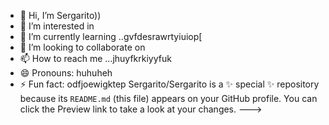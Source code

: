 - 👋 Hi, I’m Sergarito))
- 👀 I’m interested in 
- 🌱 I’m currently learning ..gvfdesrawrtyiuiop[
- 💞️ I’m looking to collaborate on 
- 📫 How to reach me ...jhuyfkrkiyyfuk
- 😄 Pronouns: huhuheh
- ⚡ Fun fact: odfjoewigktep
Sergarito/Sergarito is a ✨ special ✨ repository because its `README.md` (this file) appears on your GitHub profile.
You can click the Preview link to take a look at your changes.
--->
